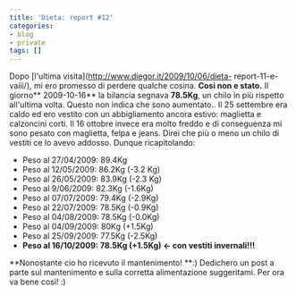 ```yaml
---
title: 'Dieta: report #12'
categories:
- blog
- private
tags: []
---
```

Dopo [l'ultima visita](http://www.diegor.it/2009/10/06/dieta-
report-11-e-vaiii/), mi ero promesso di perdere qualche cosina. **Cosi non e
stato.** Il giorno** 2009-10-16** la bilancia segnava **78.5Kg**, un chilo in
più rispetto all'ultima volta. Questo non indica che sono aumentato.. Il 25
settembre era caldo ed ero vestito con un abbigliamento ancora estivo:
maglietta e calzoncini corti. Il 16 ottobre invece era molto freddo e di
conseguenza mi sono pesato con maglietta, felpa e jeans. Direi che più o meno
un chilo di vestiti ce lo avevo addosso. Dunque ricapitolando:

  * Peso al 27/04/2009: 89.4Kg
  * Peso al 12/05/2009: 86.2Kg (-3.2 Kg)
  * Peso al 26/05/2009: 83.9Kg (-2.3 Kg)
  * Peso al 9/06/2009: 82.3Kg (-1.6Kg)
  * Peso al 07/07/2009: 79.4Kg (-2.9Kg)
  * Peso al 22/07/2009: 78.5Kg (-0.9Kg)
  * Peso al 04/08/2009: 78.5Kg (-0.0Kg)
  * Peso al 04/09/2009: 80Kg (+1.5Kg)
  * Peso al 25/09/2009: 77.5Kg (-2.5Kg)
  * **Peso al 16/10/2009: 78.5Kg (+1.5Kg) <\- con vestiti invernali!!!**
  

  
**Nonostante cio ho ricevuto il mantenimento! **:) Dedichero un post a parte sul mantenimento e sulla corretta alimentazione suggeritami. Per ora va bene così! :)


